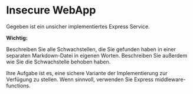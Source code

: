# Insecure WebApp

Gegeben ist ein unsicher implementiertes Express Service.

**Wichtig:**

Beschreiben Sie alle Schwachstellen, die Sie gefunden haben in einer separaten Markdown-Datei in eigenen Worten. Beschreiben Sie außerdem wie Sie die Schwachstelle behoben haben.

Ihre Aufgabe ist es, eine sichere Variante der Implementierung zur Verfügung zu stellen. Wenn sinnvoll,
verwenden Sie Express middleware-functions.


